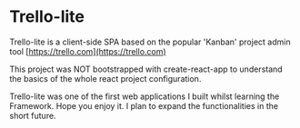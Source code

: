 # Trello-lite

Trello-lite is a client-side SPA based on the popular 'Kanban' project admin tool [https://trello.com](https://trello.com)

This project was NOT bootstrapped with create-react-app to understand the basics of the whole react project configuration.

Trello-lite was one of the first web applications I built whilst learning the Framework. Hope you enjoy it. I plan to expand the functionalities in the short future.
